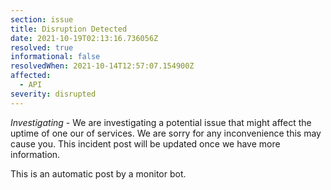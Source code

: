 ```yaml
---
section: issue
title: Disruption Detected
date: 2021-10-19T02:13:16.736056Z
resolved: true
informational: false
resolvedWhen: 2021-10-14T12:57:07.154900Z
affected:
  - API
severity: disrupted
---
```

*Investigating* - We are investigating a potential issue that might affect the uptime of one our of services. We are sorry for any inconvenience this may cause you. This incident post will be updated once we have more information.

This is an automatic post by a monitor bot.
        